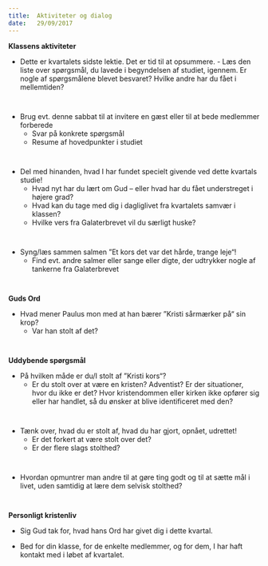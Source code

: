 ```yaml
---
title:  Aktiviteter og dialog
date:   29/09/2017
---
```


**Klassens aktiviteter**

* Dette er kvartalets sidste lektie. Det er tid til at opsummere. - Læs den liste over spørgsmål, du lavede i begyndelsen af
studiet, igennem. Er nogle af spørgsmålene blevet besvaret? Hvilke andre har du fået i mellemtiden?

` `

* Brug evt. denne sabbat til at invitere en gæst eller til at bede medlemmer forberede
  * Svar på konkrete spørgsmål
  * Resume af hovedpunkter i studiet

` `

* Del med hinanden, hvad I har fundet specielt givende ved dette kvartals studie!
  * Hvad nyt har du lært om Gud – eller hvad har du fået understreget i højere grad?
  * Hvad kan du tage med dig i dagliglivet fra kvartalets samvær i klassen?
  * Hvilke vers fra Galaterbrevet vil du særligt huske?

` `

* Syng/læs sammen salmen ”Et kors det var det hårde, trange leje“!
  * Find evt. andre salmer eller sange eller digte, der udtrykker nogle af tankerne fra Galaterbrevet

` `

**Guds Ord**

* Hvad mener Paulus mon med at han bærer ”Kristi sårmærker på“ sin krop?
  * Var han stolt af det?

` `

**Uddybende spørgsmål**

* På hvilken måde er du/I stolt af ”Kristi kors“?
  * Er du stolt over at være en kristen? Adventist? Er der situationer, hvor du ikke er det? Hvor kristendommen eller kirken ikke opfører sig eller har handlet, så du ønsker at blive identificeret med den?

` `

* Tænk over, hvad du er stolt af, hvad du har gjort, opnået, udrettet!
  * Er det forkert at være stolt over det?
  * Er der flere slags stolthed?

` `

* Hvordan opmuntrer man andre til at gøre ting godt og til at sætte mål i livet, uden samtidig at lære dem selvisk stolthed?

` `

**Personligt kristenliv**

* Sig Gud tak for, hvad hans Ord har givet dig i dette kvartal.

* Bed for din klasse, for de enkelte medlemmer, og for dem, I har haft kontakt med i løbet af kvartalet.

` `
